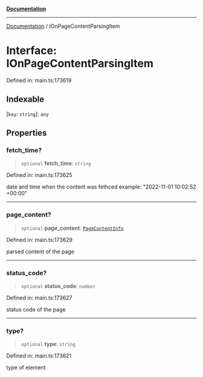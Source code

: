 [**Documentation**](../README.md)

***

[Documentation](../README.md) / IOnPageContentParsingItem

# Interface: IOnPageContentParsingItem

Defined in: main.ts:173619

## Indexable

\[`key`: `string`\]: `any`

## Properties

### fetch\_time?

> `optional` **fetch\_time**: `string`

Defined in: main.ts:173625

date and time when the content was fethced
example:
"2022-11-01 10:02:52 +00:00"

***

### page\_content?

> `optional` **page\_content**: [`PageContentInfo`](../classes/PageContentInfo.md)

Defined in: main.ts:173629

parsed content of the page

***

### status\_code?

> `optional` **status\_code**: `number`

Defined in: main.ts:173627

status code of the page

***

### type?

> `optional` **type**: `string`

Defined in: main.ts:173621

type of element
